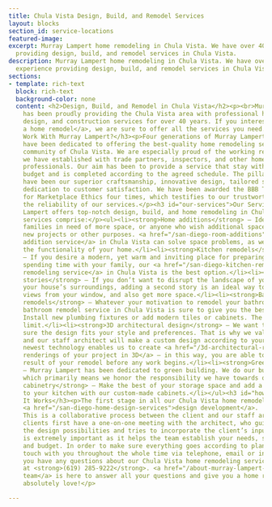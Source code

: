 ```yaml
---
title: Chula Vista Design, Build, and Remodel Services
layout: blocks
section_id: service-locations
featured-image:
excerpt: Murray Lampert home remodeling in Chula Vista. We have over 40 years experience
  providing design, build, and remodel services in Chula Vista.
description: Murray Lampert home remodeling in Chula Vista. We have over 40 years
  experience providing design, build, and remodel services in Chula Vista.
sections:
- template: rich-text
  block: rich-text
  background-color: none
  content: <h2>Design, Build, and Remodel in Chula Vista</h2><p><br>Murray Lampert
    has been proudly providing the Chula Vista area with professional home remodeling,
    design, and construction services for over 40 years. If you interested in <a href="http://murraylampert.com/san-diego-home-remodel-services/">doing
    a home remodel</a>, we are sure to offer all the services you need.</p><h3 id="why-work-with-murray-lampert-">Why
    Work With Murray Lampert?</h3><p>Four generations of Murray Lampert professionals
    have been dedicated to offering the best-quality home remodeling services to the
    community of Chula Vista. We are especially proud of the working relationships
    we have established with trade partners, inspectors, and other home renovation
    professionals. Our aim has been to provide a service that stay within our clients’
    budget and is completed according to the agreed schedule. The pillars of our business
    have been our superior craftsmanship, innovative design, tailored service, and
    dedication to customer satisfaction. We have been awarded the BBB Torch Award
    for Marketplace Ethics four times, which testifies to our trustworthiness and
    the reliability of our services.</p><h3 id="our-services">Our Services</h3><p>Murray
    Lampert offers top-notch design, build, and home remodeling in Chula Vista. Our
    services comprise:</p><ul><li><strong>Home additions</strong> – Ideal for growing
    families in need of more space, or anyone who wish additional space for their
    new projects or other purposes. <a href="/san-diego-room-additions">Room
    addition service</a> in Chula Vista can solve space problems, as well as enhance
    the functionality of your home.</li><li><strong>Kitchen remodels</strong>
    – If you desire a modern, yet warm and inviting place for preparing meals and
    spending time with your family, our <a href="/san-diego-kitchen-remodeling-services">kitchen
    remodeling service</a> in Chula Vista is the best option.</li><li><strong>Second
    stories</strong> – If you don’t want to disrupt the landscape of your yard and
    your house’s surroundings, adding a second story is an ideal way to enjoy the
    views from your window, and also get more space.</li><li><strong>Bathroom
    remodels</strong> – Whatever your motivation to remodel your bathroom is, our
    bathroom remodel service in Chula Vista is sure to give you the best results.
    Install new plumbing fixtures or add modern tiles or cabinets. The sky is the
    limit.</li><li><strong>3D architectural design</strong> – We want to make
    sure the design fits your style and preferences. That is why we value you input,
    and our staff architect will make a custom design according to your ideas. The
    newest technology enables us to create <a href="/3d-architectural-rendering-services">architectural
    renderings of your project in 3D</a> – in this way, you are able to see the end
    result of your remodel before any work begins.</li><li><strong>Green building</strong>
    – Murray Lampert has been dedicated to green building. We do our business responsibly,
    which primarily means we honor the responsibility we have towards our planet.</li><li><strong>Custom
    cabinetry</strong> – Make the best of your storage space and add a personal touch
    to your kitchen with our custom-made cabinets.</li></ul><h3 id="how-it-works">How
    It Works</h3><p>The first stage in all our Chula Vista home remodel projects is
    <a href="/san-diego-home-design-services">design development</a>.
    This is a collaborative process between the client and our staff architect. The
    clients first have a one-on-one meeting with the architect, who guides them through
    the design possibilities and tries to incorporate the client’s input. This stage
    is extremely important as it helps the team establish your needs, style, preferences
    and budget. In order to make sure everything goes according to plan, we keep in
    touch with you throughout the whole time via telephone, email or in-person consultations.</p><p>If
    you have any questions about our Chula Vista home remodeling services, call us
    at <strong>(619) 285-9222</strong>. <a href="/about-murray-lampert-design-build-remodel#team-members">Our
    team</a> is here to answer all your questions and give you a home remodel you
    absolutely love!</p>

---
```

